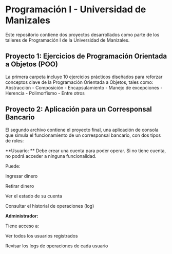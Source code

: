 # Programación I - Universidad de Manizales
Este repositorio contiene dos proyectos desarrollados como parte de los talleres de Programación I de la Universidad de Manizales.

## Proyecto 1: Ejercicios de Programación Orientada a Objetos (POO)
La primera carpeta incluye 10 ejercicios prácticos diseñados para reforzar conceptos clave de la Programación Orientada a Objetos, tales como: Abstracción - Composición - Encapsulamiento - Manejo de excepciones - Herencia - Polimorfismo - Entre otros


## Proyecto 2: Aplicación para un Corresponsal Bancario

El segundo archivo contiene el proyecto final, una aplicación de consola que simula el funcionamiento de un corresponsal bancario, con dos tipos de roles:

**Usuario: **
Debe crear una cuenta para poder operar. Si no tiene cuenta, no podrá acceder a ninguna funcionalidad.

Puede:

Ingresar dinero

Retirar dinero

Ver el estado de su cuenta

Consultar el historial de operaciones (log)

**Administrador:** 

Tiene acceso a:

Ver todos los usuarios registrados

Revisar los logs de operaciones de cada usuario